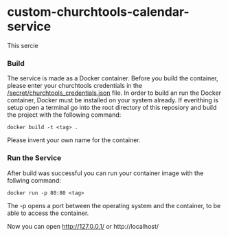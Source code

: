 # custom-churchtools-calendar-service

This sercie


### Build
The service is made as a Docker container. Before you build the container, please enter your churchtools credentials in the [/secret/churchtools_credentials.json](/secret/churchtools_credentials.json) file.
In order to build an run the Docker container, Docker must be installed on your system already.
If everithing is setup open a terminal go into the root directory of this reposiory and build the project with the following command:
```
docker build -t <tag> .
```
Please invent your own <tag> name for the container.

### Run the Service
After build was successful you can run your container image with the follwing command:
```
docker run -p 80:80 <tag>
```
The -p opens a port between the operating system and the container, to be able to access the container.

Now you can open http://127.0.0.1/ or http://localhost/
